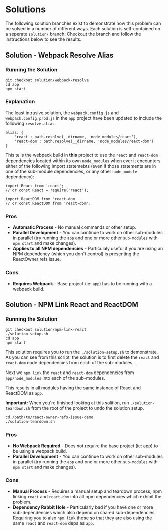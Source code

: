 # Solutions

The following solution branches exist to demonstrate how this problem can be solved in a number of different ways. Each solution is self-contained on a seperate `solution/` branch. Checkout the branch and follow the instructions below to see the results.

## Solution - Webpack Resolve Alias

### Running the Solution

```
git checkout solution/webpack-resolve
cd app
npm start
```

### Explanation

The least intrusive solution, the `webpack.config.js` and `webpack.config.prod.js` in the `app` project have been updated to include the following `resolve.alias`:

```
alias: {
	'react': path.resolve(__dirname, 'node_modules/react'),
	'react-dom': path.resolve(__dirname, 'node_modules/react-dom')
}
```

This tells the webpack build in __this__ project to use the `react` and `react-dom` dependencies located within its own `node_modules` when ever it encounters either of the following import statemebts (even if those statements are in one of the sub-module dependencies, or any other `node_module` dependency):

```
import React from 'react';
// or const React = require('react');
```

```
import ReactDOM from 'react-dom'
// or const ReactDOM from 'react-dom';
```

### Pros

- __Automatic Process__ - No manual commands or other setup.
- __Parallel Development__ - You can continue to work on other sub-modules in parallel (try running the `app` and one or more other `sub-modules` with `npm start` and make changes).
- __Applies to all NPM dependencies__ - Particulaly useful if you are using an NPM dependency (which you don't control) is presenting the ReactOwner refs issue.


### Cons

- __Requires Webpack__ - Base project (ie: `app`) has to be running with a webpack build.

## Solution - NPM Link React and ReactDOM

### Running the Solution

```
git checkout solution/npm-link-react
./solution-setup.sh
cd app
npm start
```

This solution requires you to run the `./solution-setup.sh` to demonstrate. As you can see from this script, the solution is to first delete the `react` and `react-dom` node dependencies from each of the sub-modules.

Next we `npm link` the `react` and `react-dom` dependencies from `app/node_modules` into each of the sub-modules.

This results in all modules having the same instance of React and ReactDOM as `app`.

__Important:__ When you're finished looking at this solition, run `./solution-teardown.sh` from the root of the project to undo the solution setup.

```
cd /path/to/react-owner-refs-issue-demo
./solution-teardown.sh
```

### Pros

- __No Webpack Required__ - Does not require the base project (ie: app) to be using a webpack build.
- __Parallel Development__ - You can continue to work on other sub-modules in parallel (try running the `app` and one or more other `sub-modules` with `npm start` and make changes).

### Cons

- __Manual Process__ - Requires a manual setup and teardown process, npm linking `react` and `react-dom` into all npm dependencies which exhibit the problem.
- __Dependency Rabbit Hole__ - Particularly bad if you have one or more sub-dependencies which also depend on shared sub-dependencies. Requiring you to also `npm link` those so that they are also using the same `react` and `react-dom` deps as `app`.